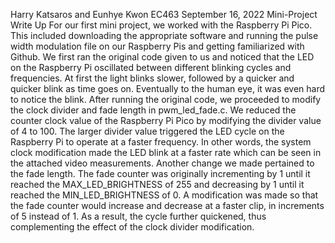 Harry Katsaros and Eunhye Kwon
EC463
September 16, 2022
Mini-Project Write Up
	For our first mini project, we worked with the Raspberry Pi Pico. This included downloading the appropriate software and running the pulse width modulation file on our Raspberry Pis and getting familiarized with Github. 
	We first ran the original code given to us and noticed that the LED on the Raspberry Pi oscillated between different blinking cycles and frequencies. At first the light blinks slower, followed by a quicker and quicker blink as time goes on. Eventually to the human eye, it was even hard to notice the blink. 
After running the original code, we proceeded to modify the clock divider and fade length in pwm_led_fade.c. We reduced the counter clock value of the Raspberry Pi Pico by modifying the divider value of 4 to 100. The larger divider value triggered the LED cycle on the Raspberry Pi to operate at a faster frequency. In other words, the system clock modification made the LED blink at a faster rate which can be seen in the attached video measurements. 
	Another change we made pertained to the fade length. The fade counter was originally incrementing by 1 until it reached the MAX_LED_BRIGHTNESS of 255 and decreasing by 1 until it reached the MIN_LED_BRIGHTNESS of 0. A modification was made so that the fade counter would increase and decrease at a faster clip, in increments of 5 instead of 1. As a result, the cycle further quickened, thus complementing the effect of the clock divider modification.  
